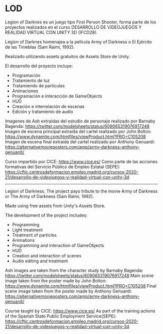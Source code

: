 # LOD

Legion of Darknes es un juego tipo First Person Shooter, forma parte de los proyectos realizados en el curso DESARROLLO DE VIDEOJUEGOS Y REALIDAD VIRTUAL CON UNITY 3D (IFCD28).

Legion of Darknes homenajea a la película Army of Darkness o El Ejército de las Tinieblas (Sam Raimi, 1992).

Realizado utilizando assets gratuitos de Assets Store de Unity. 

El desarrollo del proyecto incluye:
- Programación
- Tratamiento de luz
- Tratamiendo de partículas
- Animaciones
- Programación e interacción de GameObjects
- HUD
- Creación e interrelación de escenas
- Edición y tratamiento de audio

Imagenes de Ash extraídas del estudio de personaje realizado por Barnaby Bagenda: https://twitter.com/modelsheets/status/609065319076917248
Imagen de escena principal extraida del cartel realizado por John Bolton: https://www.dynamite.com/htmlfiles/viewProduct.html?PRO=C105208
Imagen de escena final extraída del cartel realizado por Anthony Genuardi: https://alternativemovieposters.com/amp/army-darkness-anthony-genuardi/

Curso impartido por CICE: https://www.cice.es/
Como parte de las acciones formativas del Servicio Público de Empleo Estatal (SEPE): https://cftic.centrosdeformacion.empleo.madrid.org/cursos-2020-21/desarrollo-de-videojuegos-y-realidad-virtual-con-unity-3d


---------------------------------------------------------------------------------------------------------------------------------------------------------

Legion of Darkness. The project pays tribute to the movie Army of Darkness or The Army of Darkness (Sam Raimi, 1992).

Made using free assets from Unity's Assets Store.

The development of the project includes:
- Programming
- Light treatment
- Treatment of particles
- Animations
- Programming and interaction of GameObjects
- HUD
- Creation and interaction of scenes
- Audio editing and treatment

Ash images are taken from the character study by Barnaby Bagenda: https://twitter.com/modelsheets/status/609065319076917248
Main scene image taken from the poster made by John Bolton: https://www.dynamite.com/htmlfiles/viewProduct.html?PRO=C105208
Final scene image taken from the poster made by Anthony Genuardi: https://alternativemovieposters.com/amp/army-darkness-anthony-genuardi/

Course taught by CICE: https://www.cice.es/
As part of the training actions of the Spanish State Public Employment Service(SEPE): https://cftic.centrosdeformacion.empleo.madrid.org/cursos-2020-21/desarrollo-de-videojuegos-y-realidad-virtual-con-unity-3d
